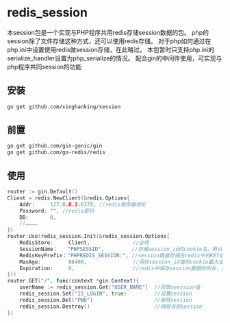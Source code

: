 # redis_session
本session包是一个实现与PHP程序共用redis存储session数据的包。
php的session除了文件存储这种方式，还可以使用redis存储。
对于php如何通过在php.ini中设置使用redis做session存储，在此略过。
本包暂时只支持php.ini的serialize_handler设置为php_serialize的情况。
配合gin的中间件使用，可实现与php程序共同session的功能

## 安装
```sh
go get github.com/xinghanking/session
```
## 前置
```sh
go get github.com/gin-gonic/gin
go get github.com/go-redis/redis
```

## 使用
```go
router := gin.Default()
Client = redis.NewClient(&redis.Options{
	Addr:     127.0.0.1:6379, //redis服务器地址
	Password: "", //redis密码
	DB:       0,
	//…………
})
router.Use(redis_session.Init(&redis_session.Options{
    RedisStore:     Client,              //必传
    SessionName：   "PHPSESSID",         //存储session_id的cookie名，默认值："PHPSESSID"
    RedisKeyPrefix："PHPREDIS_SESSION:", //session数据存储在redis中的KEY前缀名，默认值：" PHPREDIS_SESSION:"
    MaxAge:         86400,               //保存session_id值的cookie最大生存时间，单位：秒，默认值：86400
    Expiration:     0,                   //redis中保存session数据的时长，默认值：0
}))
router.GET("/", func(context *gin.Context){
    userName := redis_session.Get("USER_NAME")  //获取seession值
    redis_session.Set("IS_LOGIN", true)         //设置session
    redis_session.Del("PWD")                    //删除session
    redis_session.Destroy()                     //销毁当前session
})
```
